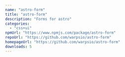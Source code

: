 ```yaml
---
name: "astro-form"
title: "astro-form"
description: "Forms for astro"
categories:
  - "css+ui"
npmUrl: "https://www.npmjs.com/package/astro-form"
repoUrl: "https://github.com/warpsio/astro-form"
homepageUrl: "https://github.com/warpsio/astro-form"
downloads: 5
---
```

